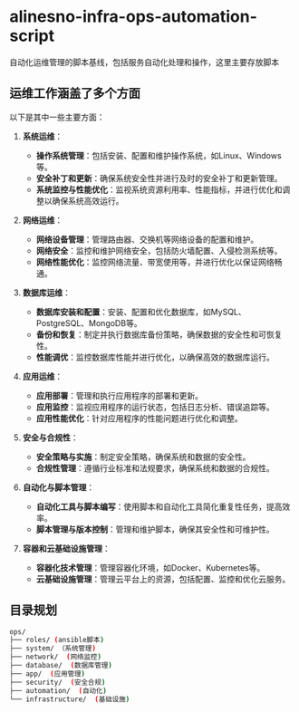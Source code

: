 # alinesno-infra-ops-automation-script
自动化运维管理的脚本基线，包括服务自动化处理和操作，这里主要存放脚本

## 运维工作涵盖了多个方面

以下是其中一些主要方面：

1. **系统运维**：
   - **操作系统管理**：包括安装、配置和维护操作系统，如Linux、Windows等。
   - **安全补丁和更新**：确保系统安全性并进行及时的安全补丁和更新管理。
   - **系统监控与性能优化**：监视系统资源利用率、性能指标，并进行优化和调整以确保系统高效运行。

2. **网络运维**：
   - **网络设备管理**：管理路由器、交换机等网络设备的配置和维护。
   - **网络安全**：监控和维护网络安全，包括防火墙配置、入侵检测系统等。
   - **网络性能优化**：监控网络流量、带宽使用等，并进行优化以保证网络畅通。

3. **数据库运维**：
   - **数据库安装和配置**：安装、配置和优化数据库，如MySQL、PostgreSQL、MongoDB等。
   - **备份和恢复**：制定并执行数据库备份策略，确保数据的安全性和可恢复性。
   - **性能调优**：监控数据库性能并进行优化，以确保高效的数据库运行。

4. **应用运维**：
   - **应用部署**：管理和执行应用程序的部署和更新。
   - **应用监控**：监视应用程序的运行状态，包括日志分析、错误追踪等。
   - **应用性能优化**：针对应用程序的性能问题进行优化和调整。

5. **安全与合规性**：
   - **安全策略与实施**：制定安全策略，确保系统和数据的安全性。
   - **合规性管理**：遵循行业标准和法规要求，确保系统和数据的合规性。

6. **自动化与脚本管理**：
   - **自动化工具与脚本编写**：使用脚本和自动化工具简化重复性任务，提高效率。
   - **脚本管理与版本控制**：管理和维护脚本，确保其安全性和可维护性。

7. **容器和云基础设施管理**：
   - **容器化技术管理**：管理容器化环境，如Docker、Kubernetes等。
   - **云基础设施管理**：管理云平台上的资源，包括配置、监控和优化云服务。

## 目录规划

```sh
ops/
├── roles/ (ansible脚本)
├── system/ （系统管理)
├── network/  (网络监控)
├── database/  (数据库管理)
├── app/  (应用管理)
├── security/  (安全合规)
├── automation/  (自动化)
└── infrastructure/  (基础设施)
```
